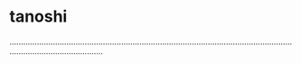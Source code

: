 # tanoshi
.....................................................................................................................................................................